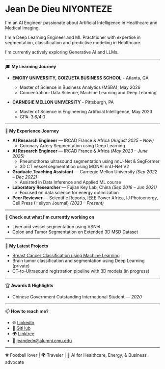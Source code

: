 # Jean De Dieu NIYONTEZE  
I'm an AI Engineer passionate about Artificial Intelligence in Healthcare and Medical Imaging.

I'm a Deep Learning Engineer and ML Practitioner with expertise in segmentation, classification and predictive modeling in Healthcare.

I'm currently actively exploring Generative AI and LLMs.

---

🎓 **My Learning Journey**  
- **EMORY UNIVERSITY, GOIZUETA BUSINESS SCHOOL** - Atlanta, GA
  - Master of Science in Business Analytics (MSBA), May 2026
  - Concentration: Data Science, Machine Learning and Deep Learning
 
- **CARNEGIE MELLON UNIVERSITY**	- Pittsburgh, PA
  - Master of Science in Engineering Artificial Intelligence,	May 2023
  - GPA: 3.6/4.0
 

---

💼 **My Experience Journey**  

- **AI Research Engineer** — IRCAD France & Africa *(August 2025 – Now)*  
  - Coronary Artery Segmentation using Deep Learning
- **AI Research Engineer** — IRCAD France & Africa *(May 2023 – June 2025)*  
  - Pneumothorax ultrasound segmentation using nnU-Net & SegFormer  
  - 3D CT vessel segmentation using MONAI nnU-Net V2   
- **Graduate Teaching Assistant** — Carnegie Mellon University *(Sep 2022 – Dec 2022)*  
  - Assisted in Data Inference and Applied ML course  
- **Laboratory Researcher** — Fujian Key Lab, China *(Sep 2018 – Jun 2021)*  
  - Focused on data science for energy optimization  
- **Peer Reviewer** — Scientific Reports, IEEE Power Africa, IJ Photoenergy, Cell Press (Heliyon Journal)  *(2023 – Present)*

---

👷 **Check out what I'm currently working on**  
- Liver and vessel segmentation using VSNet  
- Colon and Tumor Segmentation on Extended 3D MSD Dataset  

---

🌱 **My Latest Projects**  
- [Breast Cancer Classification using Machine Learning](https://github.com/niyontezejado/Projects-for-AI-in-Healthcare/tree/main/Breast_Cancer_Classification)   
- Brain tumor classification and segmentation using Deep Learning (private)   
- CT-to-Ultrasound registration pipeline with 3D models (in progress)

---

🏆 **Awards & Highlights**  
- Chinese Government Outstanding International Student — *2020*  


---

📫 **How to reach me?**  
- 🌐 [LinkedIn](https://www.linkedin.com/in/jean-de-dieu-niyonteze-309984110)  
- 💼 [GitHub](https://github.com/niyontezejado)  
- 🌍 [Linktree](https://linktr.ee/jniyonteze)  
- 📧 jeandedn@alumni.cmu.edu

---

⚽ Football lover | 🌍 Traveler | 🤖 AI for Healthcare, Energy, & Business advocate
